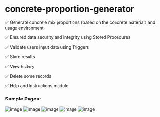 # concrete-proportion-generator
✅ Generate concrete mix proportions (based on the concrete materials and usage environment)

✅ Ensured data security and integrity using Stored Procedures

✅ Validate users input data using Triggers

✅ Store results

✅ View history

✅ Delete some records

✅ Help and Instructions module

### Sample Pages:
![image](https://github.com/ysygMhdyt/concrete-proportion-generator/assets/102852961/83a4687b-d520-44bb-b85a-e8199dd546be)
![image](https://github.com/ysygMhdyt/concrete-proportion-generator/assets/102852961/a49ce978-af1d-4f9b-833e-42c0affd2a39)
![image](https://github.com/ysygMhdyt/concrete-proportion-generator/assets/102852961/5ed07b97-69e4-4775-9e23-94773d6e9f52)
![image](https://github.com/ysygMhdyt/concrete-proportion-generator/assets/102852961/d4ab1516-9e62-4a2b-9678-7b69802a4361)
![image](https://github.com/ysygMhdyt/concrete-proportion-generator/assets/102852961/bb9564d1-54e2-4a7f-93a7-47f8c6969592)
